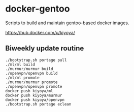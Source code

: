 # docker-gentoo

Scripts to build and maintain gentoo-based docker images.

https://hub.docker.com/u/kiyoya/

## Biweekly update routine

```shell
./bootstrap.sh portage pull
./ml/ml build
./murmur/murmur build
./openvpn/openvpn build
./ml/ml promote
./murmur/murmur promote
./openvpn/openvpn promote
docker push kiyoya/ml
docker push kiyoya/murmur
docker push kiyoya/openvpn
./bootstrap.sh portage eclean
```

